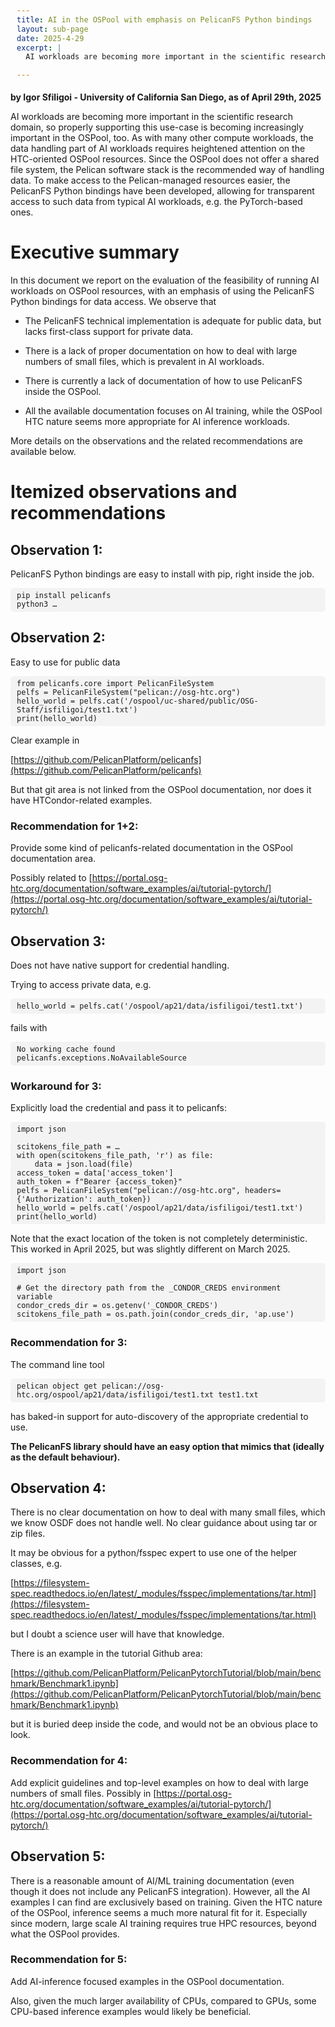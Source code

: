 ```yaml
---
title: AI in the OSPool with emphasis on PelicanFS Python bindings
layout: sub-page
date: 2025-4-29
excerpt: |
  AI workloads are becoming more important in the scientific research domain, so properly supporting this use-case is becoming increasingly important in the OSPool, too. As with many other compute workloads, the data handling part of AI workloads requires heightened attention on the HTC-oriented OSPool resources. Since the OSPool does not offer a shared file system, the Pelican software stack is the recommended way of handling data. To make access to the Pelican-managed resources easier, the PelicanFS Python bindings have been developed, allowing for transparent access to such data from typical AI workloads, e.g. the PyTorch-based ones.

---
```


<style>
pre {
    border-radius: 5px;
    background: #f3f3f3;
    padding: 5px 10px;
}
</style>

**by Igor Sfiligoi - University of California San Diego, as of April 29th, 2025**


AI workloads are becoming more important in the scientific research domain, so properly supporting this use-case is becoming increasingly important in the OSPool, too. As with many other compute workloads, the data handling part of AI workloads requires heightened attention on the HTC-oriented OSPool resources. Since the OSPool does not offer a shared file system, the Pelican software stack is the recommended way of handling data. To make access to the Pelican-managed resources easier, the PelicanFS Python bindings have been developed, allowing for transparent access to such data from typical AI workloads, e.g. the PyTorch-based ones.

# Executive summary

In this document we report on the evaluation of the feasibility of running AI workloads on OSPool resources, with an emphasis of using the PelicanFS Python bindings for data access. We observe that

-   The PelicanFS technical implementation is adequate for public data, but lacks first-class support for private data.

-   There is a lack of proper documentation on how to deal with large numbers of small files, which is prevalent in AI workloads.

-   There is currently a lack of documentation of how to use PelicanFS inside the OSPool.

-   All the available documentation focuses on AI training, while the OSPool HTC nature seems more appropriate for AI inference workloads.


More details on the observations and the related recommendations are available below.

# Itemized observations and recommendations

## Observation 1:

PelicanFS Python bindings are easy to install with pip, right inside the job.

```
pip install pelicanfs
python3 …
```


## Observation 2:

Easy to use for public data

```
from pelicanfs.core import PelicanFileSystem
pelfs = PelicanFileSystem("pelican://osg-htc.org")
hello_world = pelfs.cat('/ospool/uc-shared/public/OSG-Staff/isfiligoi/test1.txt')
print(hello_world)
```


Clear example in

[https://github.com/PelicanPlatform/pelicanfs](https://github.com/PelicanPlatform/pelicanfs)

But that git area is not linked from the OSPool documentation, nor does it have HTCondor-related examples.



### Recommendation for 1+2:

Provide some kind of pelicanfs-related documentation in the OSPool documentation area.

Possibly related to [https://portal.osg-htc.org/documentation/software_examples/ai/tutorial-pytorch/](https://portal.osg-htc.org/documentation/software_examples/ai/tutorial-pytorch/)

## Observation 3:

Does not have native support for credential handling.

Trying to access private data, e.g.

```
hello_world = pelfs.cat('/ospool/ap21/data/isfiligoi/test1.txt')
```

fails with

```
No working cache found
pelicanfs.exceptions.NoAvailableSource
```


### Workaround for 3:

Explicitly load the credential and pass it to pelicanfs:

```
import json

scitokens_file_path = …
with open(scitokens_file_path, 'r') as file:
    data = json.load(file)
access_token = data['access_token']
auth_token = f"Bearer {access_token}"
pelfs = PelicanFileSystem("pelican://osg-htc.org", headers={'Authorization': auth_token})
hello_world = pelfs.cat('/ospool/ap21/data/isfiligoi/test1.txt')
print(hello_world)
```


Note that the exact location of the token is not completely deterministic.  
This worked in April 2025, but was slightly different on March 2025.

```
import json

# Get the directory path from the _CONDOR_CREDS environment variable
condor_creds_dir = os.getenv('_CONDOR_CREDS')
scitokens_file_path = os.path.join(condor_creds_dir, 'ap.use')
```


### Recommendation for 3:

The command line tool

```
pelican object get pelican://osg-htc.org/ospool/ap21/data/isfiligoi/test1.txt test1.txt
```

has baked-in support for auto-discovery of the appropriate credential to use.

**The PelicanFS library should have an easy option that mimics that (ideally as the default behaviour).**




## Observation 4:

There is no clear documentation on how to deal with many small files, which we know OSDF does not handle well. No clear guidance about using tar or zip files.

It may be obvious for a python/fsspec expert to use one of the helper classes, e.g.

[https://filesystem-spec.readthedocs.io/en/latest/_modules/fsspec/implementations/tar.html](https://filesystem-spec.readthedocs.io/en/latest/_modules/fsspec/implementations/tar.html)

but I doubt a science user will have that knowledge.

There is an example in the tutorial Github area:

[https://github.com/PelicanPlatform/PelicanPytorchTutorial/blob/main/benchmark/Benchmark1.ipynb](https://github.com/PelicanPlatform/PelicanPytorchTutorial/blob/main/benchmark/Benchmark1.ipynb)

but it is buried deep inside the code, and would not be an obvious place to look.



### Recommendation for 4:

Add explicit guidelines and top-level examples on how to deal with large numbers of small files. Possibly in [https://portal.osg-htc.org/documentation/software_examples/ai/tutorial-pytorch/](https://portal.osg-htc.org/documentation/software_examples/ai/tutorial-pytorch/)




## Observation 5:

There is a reasonable amount of AI/ML training documentation (even though it does not include any PelicanFS integration). However, all the AI examples I can find are exclusively based on training. Given the HTC nature of the OSPool, inference seems a much more natural fit for it. Especially since modern, large scale AI training requires true HPC resources, beyond what the OSPool provides.



### Recommendation for 5:

Add AI-inference focused examples in the OSPool documentation.

Also, given the much larger availability of CPUs, compared to GPUs, some CPU-based inference examples would likely be beneficial.